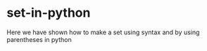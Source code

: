 # set-in-python
Here we have shown how to make a set using syntax and by using parentheses in python
